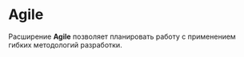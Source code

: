 # Agile

Расширение **Agile** позволяет планировать работу с применением гибких методологий разработки.
